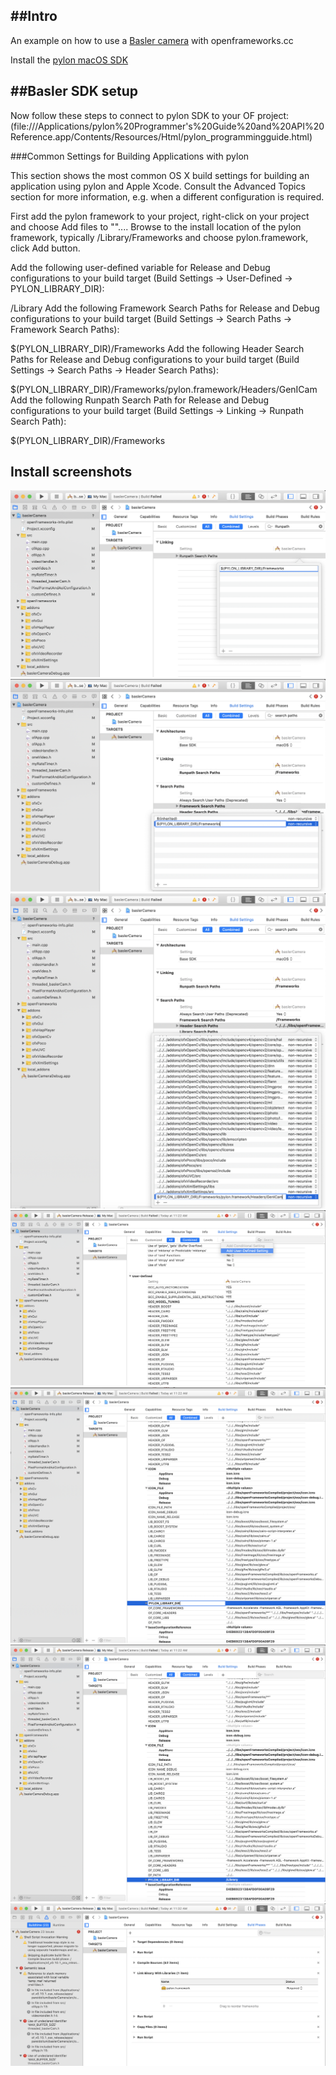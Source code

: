 
##Intro
-----
An example on how to use a [Basler camera](https://www.baslerweb.com/en/products/cameras/area-scan-cameras/ace/aca1920-25uc/) with openframeworks.cc

Install the [pylon macOS SDK](https://www.baslerweb.com/en/products/software/pylon-macos/)

##Basler SDK setup
-----
Now follow these steps to connect to pylon SDK to your OF project:
(file:///Applications/pylon%20Programmer's%20Guide%20and%20API%20Reference.app/Contents/Resources/Html/pylon_programmingguide.html)


###Common Settings for Building Applications with pylon

This section shows the most common OS X build settings for building an application using pylon and Apple Xcode. Consult the Advanced Topics section for more information, e.g. when a different configuration is required.

First add the pylon framework to your project, right-click on your project and choose Add files to "<Projectname>".... Browse to the install location of the pylon framework, typically /Library/Frameworks and choose pylon.framework, click Add button.

Add the following user-defined variable for Release and Debug configurations to your build target (Build Settings -> User-Defined -> PYLON_LIBRARY_DIR):

/Library
Add the following Framework Search Paths for Release and Debug configurations to your build target (Build Settings -> Search Paths -> Framework Search Paths):

$(PYLON_LIBRARY_DIR)/Frameworks
Add the following Header Search Paths for Release and Debug configurations to your build target (Build Settings -> Search Paths -> Header Search Paths):

$(PYLON_LIBRARY_DIR)/Frameworks/pylon.framework/Headers/GenICam
Add the following Runpath Search Path for Release and Debug configurations to your build target (Build Settings -> Linking -> Runpath Search Path):

$(PYLON_LIBRARY_DIR)/Frameworks

Install screenshots
-----
![](https://github.com/antimodular/baslerCamera/blob/master/images/Screen%20Shot%202019-12-20%20at%2011.28.34%20AM.png)
![](https://github.com/antimodular/baslerCamera/blob/master/images/Screen%20Shot%202019-12-20%20at%2011.29.08%20AM.png)
![](https://github.com/antimodular/baslerCamera/blob/master/images/Screen%20Shot%202019-12-20%20at%2011.29.46%20AM.png)
![](https://github.com/antimodular/baslerCamera/blob/master/images/Screen%20Shot%202019-12-20%20at%2011.30.28%20AM.png)
![](https://github.com/antimodular/baslerCamera/blob/master/images/Screen%20Shot%202019-12-20%20at%2011.31.37%20AM.png)
![](https://github.com/antimodular/baslerCamera/blob/master/images/Screen%20Shot%202019-12-20%20at%2011.32.10%20AM.png)
![](https://github.com/antimodular/baslerCamera/blob/master/images/Screen%20Shot%202019-12-20%20at%2011.33.19%20AM.png)
